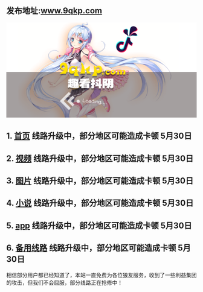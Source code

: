 ## 发布地址:www.9qkp.com

 [ ![Image](bg.png)](http://app.9qkp.com)

## 1.  [首页](http://susen7.com)  线路升级中，部分地区可能造成卡顿 5月30日
## 2.  [视频](http://susen7.com/vod/type/id/1.html) 线路升级中，部分地区可能造成卡顿 5月30日
## 3.  [图片](http://susen7.com/art/type/id/2.html) 线路升级中，部分地区可能造成卡顿 5月30日
## 4.  [小说](http://susen7.com/art/type/id/3.html) 线路升级中，部分地区可能造成卡顿 5月30日
## 5.  [app](http://app.9qkp.com) 线路升级中，部分地区可能造成卡顿 5月30日
## 6.  [备用线路](http://vip.susen7.com) 线路升级中，部分地区可能造成卡顿 5月30日


相信部分用户都已经知道了，本站一直免费为各位狼友服务，收到了一些利益集团的攻击，但我们不会屈服，部分线路正在抢修中！

